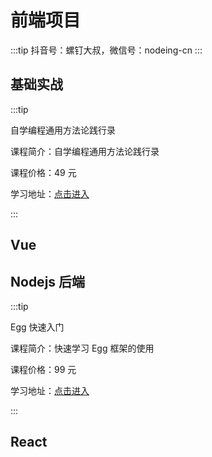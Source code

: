 # 前端项目

:::tip
抖音号：螺钉大叔，微信号：nodeing-cn
:::

## 基础实战

:::tip

自学编程通用方法论践行录

课程简介：自学编程通用方法论践行录

课程价格：49 元

学习地址：[点击进入](https://edu.nodeing.com/project/detail/1)

:::

## Vue

## Nodejs 后端

:::tip

Egg 快速入门

课程简介：快速学习 Egg 框架的使用

课程价格：99 元

学习地址：[点击进入](https://edu.nodeing.com/project/detail/22)

:::

## React
